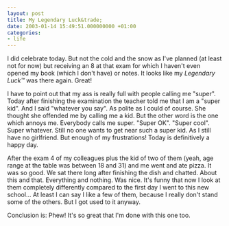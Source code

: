 ```yaml
---
layout: post
title: My Legendary Luck&trade;
date: 2003-01-14 15:49:51.000000000 +01:00
categories:
- life
---
```

I did celebrate today. But not the cold and the snow as I've planned (at least not for now) but receiving an 8 at that exam for which I haven't even opened my book (which I don't have) or notes. It looks like my <i>Legendary Luck&trade;</i> was there again. Great!

I have to point out that my ass is really full with people calling me "super". Today after finishing the examination the teacher told me that I am a "super kid". And I said "whatever you say". As polite as I could of course. She thought she offended me by calling me a kid. But the other word is the one which annoys me. Everybody calls me super. "Super OK". "Super cool". Super whatever. Still no one wants to get near such a super kid. As I still have no girlfriend. But enough of my frustrations! Today is definitively a happy day.

After the exam 4 of my colleagues plus the kid of two of them (yeah, age range at the table was between 18 and 31) and me went and ate pizza. It was so good. We sat there long after finishing the dish and chatted. About this and that. Everything and nothing. Was nice. It's funny that now I look at them completely differently compared to the first day I went to this new school... At least I can say I like a few of them, because I really don't stand some of the others. But I got used to it anyway.

Conclusion is: Phew! It's so great that I'm done with this one too.

